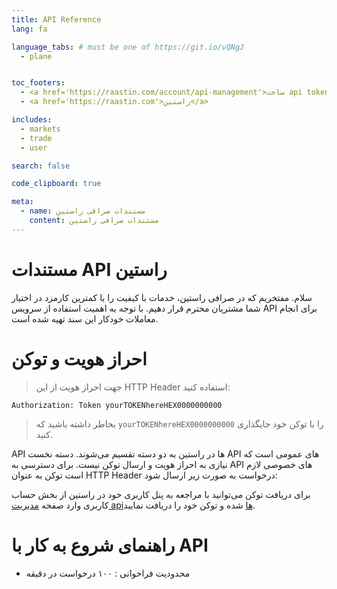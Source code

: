 ```yaml
---
title: API Reference
lang: fa

language_tabs: # must be one of https://git.io/vQNgJ
  - plane


toc_footers:
  - <a href='https://raastin.com/account/api-management'>ساخت api token </a>
  - <a href='https://raastin.com'>راستین</a>

includes:
  - markets
  - trade
  - user

search: false

code_clipboard: true

meta:
  - name: مستندات صرافی راستین
    content: مستندات صرافی راستین
---
```


# مستندات API راستین

سلام. مفتخریم که در صرافی راستین‌‌، خدمات با کیفیت را با کمترین کارمزد در اختیار شما مشتریان محترم قرار دهیم. با توجه به اهمیت استفاده از سرویس API برای انجام معاملات خودکار این سند تهیه شده است.

# احراز هویت و توکن

> جهت احراز هویت از این HTTP Header استفاده کنید:

```plane
Authorization: Token yourTOKENhereHEX0000000000
```


> بخاطر داشته باشید که `yourTOKENhereHEX0000000000` را با توکن خود جایگذاری کنید.


API ها در راستین به دو دسته تقسیم می‌شوند. دسته نخست  API های عمومی است که نیازی به احراز هویت و ارسال توکن نیست. برای دسترسی به API های خصوصی لازم است  توکن به عنوان HTTP Header درخواست به صورت زیر ارسال شود:




<aside class="notice">
برای دریافت توکن می‌توانید با مراجعه به پنل کاربری خود در راستین  از بخش حساب کاربری وارد صفحه <a href="https://raastin.com/account/api-management">مدیریت apiها</a> شده  و توکن خود را دریافت نمایید.
</aside>



<h1 id="quickstart">راهنمای شروع به کار با API</h1>

- محدودیت فراخوانی :‌ ۱۰۰ درخواست در دقیقه
